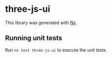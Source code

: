 # three-js-ui

This library was generated with [Nx](https://nx.dev).

## Running unit tests

Run `nx test three-js-ui` to execute the unit tests.
